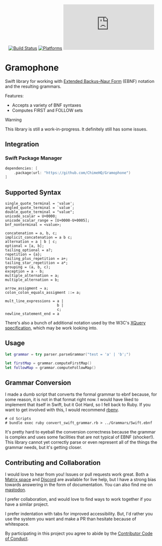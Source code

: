 <div align="center">

[![Build Status][build status badge]][build status]
[![Platforms][platforms badge]][platforms]
[![Matrix][matrix badge]][matrix]

</div>

# Gramophone

Swift library for working with [Extended Backus–Naur Form][ebnf] (EBNF) notation and the resulting grammars.

Features:
- Accepts a variety of BNF syntaxes
- Computes FIRST and FOLLOW sets

> [!WARNING]
> This library is still a work-in-progress. It definitely still has some issues.

## Integration

### Swift Package Manager

```swift
dependencies: [
    .package(url: "https://github.com/ChimeHQ/Gramophone")
]
```

## Supported Syntax

```
single_quote_terminal = 'value';
angled_quote_terminal = `value´;
double_quote_terminal = "value";
unicode_scalar = U+0000;
unicode_scalar_range = [U+0000-U+0005];
bnf_nonterminal = <value>;

concatenation = a, b, c;
implicit_concatenation = a b c;
alternation = a | b | c;
optional = [a, b];
tailing_optional = a?;
repetition = {a};
tailing_plus_repetition = a+;
tailing_star_repetition = a*;
grouping = (a, b, c);
exception = a - b;
multiple_alternation = a;
multiple_alternation = b;

arrow_assigment → a;
colon_colon_equals_assigment ::= a;

mult_line_expressions = a |
                        b |
                        c;
newline_statement_end = a

```

There's also a bunch of additional notation used by the W3C's [XQuery specification](https://www.w3.org/TR/xquery-31/#EBNFNotation), which may be work looking into.

## Usage

```swift
let grammar = try parser.parseGrammar("test = 'a' | 'b';")

let firstMap = grammar.computeFirstMap()
let followMap = grammar.computeFollowMap()
```

## Grammar Conversion

I made a dumb script that converts the formal grammar to ebnf because, for some reason, it is not in that format right now. I would have liked to implement that itself in Swift, but it Got Hard, so I fell back to Ruby. If you want to get involved with this, I would recommend [rbenv](https://github.com/rbenv/rbenv).

```
# cd Scripts
# bundle exec ruby convert_swift_grammar.rb > ../Grammars/Swift.ebnf
```

It's pretty hard to eyeball the conversion correctness because the grammar is complex and uses some facilities that are not typical of EBNF (shocker!). This library cannot yet correctly parse or even represent all of the things the grammar needs, but it's getting closer.

## Contributing and Collaboration

I would love to hear from you! Issues or pull requests work great. Both a [Matrix space][matrix] and [Discord][discord] are available for live help, but I have a strong bias towards answering in the form of documentation. You can also find me on [mastodon](https://mastodon.social/@mattiem).

I prefer collaboration, and would love to find ways to work together if you have a similar project.

I prefer indentation with tabs for improved accessibility. But, I'd rather you use the system you want and make a PR than hesitate because of whitespace.

By participating in this project you agree to abide by the [Contributor Code of Conduct](CODE_OF_CONDUCT.md).

[build status]: https://github.com/ChimeHQ/Gramophone/actions
[build status badge]: https://github.com/ChimeHQ/Gramophone/workflows/CI/badge.svg
[platforms]: https://swiftpackageindex.com/ChimeHQ/Gramophone
[platforms badge]: https://img.shields.io/endpoint?url=https%3A%2F%2Fswiftpackageindex.com%2Fapi%2Fpackages%2FChimeHQ%2FGramophone%2Fbadge%3Ftype%3Dplatforms
[matrix]: https://matrix.to/#/%23chimehq%3Amatrix.org
[matrix badge]: https://img.shields.io/matrix/chimehq%3Amatrix.org?label=Matrix
[discord]: https://discord.gg/esFpX6sErJ
[ebnf]: https://en.wikipedia.org/wiki/Extended_Backus–Naur_form

